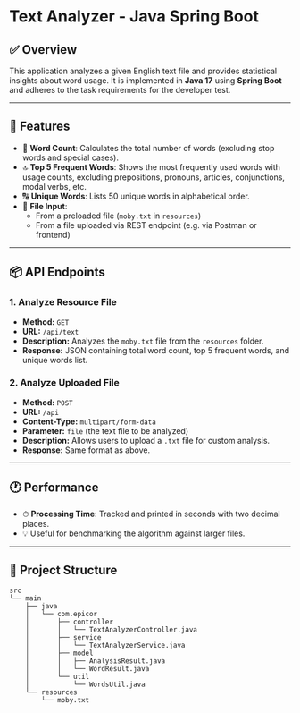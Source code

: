 # Text Analyzer - Java Spring Boot

## ✅ Overview

This application analyzes a given English text file and provides statistical insights about word usage. It is implemented in **Java 17** using **Spring Boot** and adheres to the task requirements for the developer test.

---

## 🧠 Features

- 📄 **Word Count**: Calculates the total number of words (excluding stop words and special cases).
- 🔝 **Top 5 Frequent Words**: Shows the most frequently used words with usage counts, excluding prepositions, pronouns, articles, conjunctions, modal verbs, etc.
- 🔠 **Unique Words**: Lists 50 unique words in alphabetical order.
- 📂 **File Input**:
  - From a preloaded file (`moby.txt` in `resources`)
  - From a file uploaded via REST endpoint (e.g. via Postman or frontend)

---

## 📦 API Endpoints

### 1. **Analyze Resource File**
- **Method:** `GET`
- **URL:** `/api/text`
- **Description:** Analyzes the `moby.txt` file from the `resources` folder.
- **Response:** JSON containing total word count, top 5 frequent words, and unique words list.

### 2. **Analyze Uploaded File**
- **Method:** `POST`
- **URL:** `/api`
- **Content-Type:** `multipart/form-data`
- **Parameter:** `file` (the text file to be analyzed)
- **Description:** Allows users to upload a `.txt` file for custom analysis.
- **Response:** Same format as above.

---

## 🕐 Performance

- ⏱ **Processing Time**: Tracked and printed in seconds with two decimal places.
- 💡 Useful for benchmarking the algorithm against larger files.

---

## 📁 Project Structure

```plaintext
src
└── main
    ├── java
    │   └── com.epicor
    │       ├── controller
    │       │   └── TextAnalyzerController.java
    │       ├── service
    │       │   └── TextAnalyzerService.java
    │       ├── model
    │       │   ├── AnalysisResult.java
    │       │   └── WordResult.java
    │       └── util
    │           └── WordsUtil.java
    └── resources
        └── moby.txt
